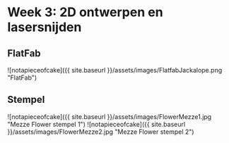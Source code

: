 # Week 3: 2D ontwerpen en lasersnijden

## FlatFab

<to come>

![notapieceofcake]({{ site.baseurl }}/assets/images/FlatfabJackalope.png "FlatFab")

## Stempel

<to come>
  
![notapieceofcake]({{ site.baseurl }}/assets/images/FlowerMezze1.jpg "Mezze Flower stempel 1")
![notapieceofcake]({{ site.baseurl }}/assets/images/FlowerMezze2.jpg "Mezze Flower stempel 2")

